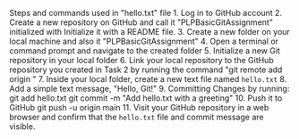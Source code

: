 Steps and commands used in "hello.txt" file
	1. Log in to GitHub account
	2. Create a new repository on GitHub and call it "PLPBasicGitAssignment" initialized with Initialize it with a README file.
	3. Create a new folder on your local machine and also it "PLPBasicGitAssignment"
	4. Open a terminal or command prompt and navigate to the created folder
	5. Initialize a new Git repository in your local folder
	6. Link your local repository to the GitHub repository you created in Task 2 by running the command "git remote add origin <repository-url>"
	7. Inside your local folder, create a new text file named `hello.txt`
	8. Add a simple text message, "Hello, Git!"
	9. Committing Changes by running:
	git add hello.txt
	git commit -m "Add hello.txt with a greeting"
	10. Push it to GitHub
	git push -u origin main
	11. Visit your GitHub repository in a web browser and confirm that the `hello.txt` file and commit message are visible.
